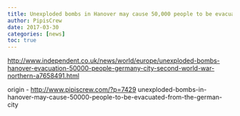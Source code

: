```yaml
---
title: Unexploded bombs in Hanover may cause 50,000 people to be evacuated from the German city
author: PipisCrew
date: 2017-03-30
categories: [news]
toc: true
---
```


http://www.independent.co.uk/news/world/europe/unexploded-bombs-hanover-evacuation-50000-people-germany-city-second-world-war-northern-a7658491.html

origin - http://www.pipiscrew.com/?p=7429 unexploded-bombs-in-hanover-may-cause-50000-people-to-be-evacuated-from-the-german-city
